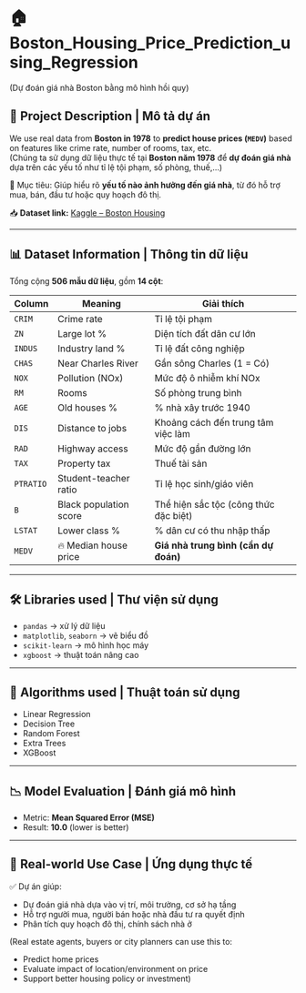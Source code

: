 # 🏠 Boston_Housing_Price_Prediction_using_Regression  
(Dự đoán giá nhà Boston bằng mô hình hồi quy)

## 🧾 Project Description | Mô tả dự án

We use real data from **Boston in 1978** to **predict house prices (`MEDV`)** based on features like crime rate, number of rooms, tax, etc.  
(Chúng ta sử dụng dữ liệu thực tế tại **Boston năm 1978** để **dự đoán giá nhà** dựa trên các yếu tố như tỉ lệ tội phạm, số phòng, thuế,...)

🎯 Mục tiêu: Giúp hiểu rõ **yếu tố nào ảnh hưởng đến giá nhà**, từ đó hỗ trợ mua, bán, đầu tư hoặc quy hoạch đô thị.

📥 **Dataset link:** [Kaggle – Boston Housing](https://www.kaggle.com/puxama/bostoncsv)

---

## 📊 Dataset Information | Thông tin dữ liệu

Tổng cộng **506 mẫu dữ liệu**, gồm **14 cột**:

| Column | Meaning | Giải thích |
|--------|---------|------------|
| `CRIM` | Crime rate | Tỉ lệ tội phạm |
| `ZN` | Large lot % | Diện tích đất dân cư lớn |
| `INDUS` | Industry land % | Tỉ lệ đất công nghiệp |
| `CHAS` | Near Charles River | Gần sông Charles (1 = Có) |
| `NOX` | Pollution (NOx) | Mức độ ô nhiễm khí NOx |
| `RM` | Rooms | Số phòng trung bình |
| `AGE` | Old houses % | % nhà xây trước 1940 |
| `DIS` | Distance to jobs | Khoảng cách đến trung tâm việc làm |
| `RAD` | Highway access | Mức độ gần đường lớn |
| `TAX` | Property tax | Thuế tài sản |
| `PTRATIO` | Student-teacher ratio | Tỉ lệ học sinh/giáo viên |
| `B` | Black population score | Thể hiện sắc tộc (công thức đặc biệt) |
| `LSTAT` | Lower class % | % dân cư có thu nhập thấp |
| `MEDV` | 🔥 Median house price | **Giá nhà trung bình (cần dự đoán)**

---

## 🛠️ Libraries used | Thư viện sử dụng

- `pandas` → xử lý dữ liệu  
- `matplotlib`, `seaborn` → vẽ biểu đồ  
- `scikit-learn` → mô hình học máy  
- `xgboost` → thuật toán nâng cao

---

## 🧠 Algorithms used | Thuật toán sử dụng

- Linear Regression  
- Decision Tree  
- Random Forest  
- Extra Trees  
- XGBoost

---

## 📉 Model Evaluation | Đánh giá mô hình

- Metric: **Mean Squared Error (MSE)**  
- Result: **10.0** (lower is better)

---

## 🎯 Real-world Use Case | Ứng dụng thực tế

✅ Dự án giúp:
- Dự đoán giá nhà dựa vào vị trí, môi trường, cơ sở hạ tầng  
- Hỗ trợ người mua, người bán hoặc nhà đầu tư ra quyết định  
- Phân tích quy hoạch đô thị, chính sách nhà ở

(Real estate agents, buyers or city planners can use this to:
- Predict home prices  
- Evaluate impact of location/environment on price  
- Support better housing policy or investment)

